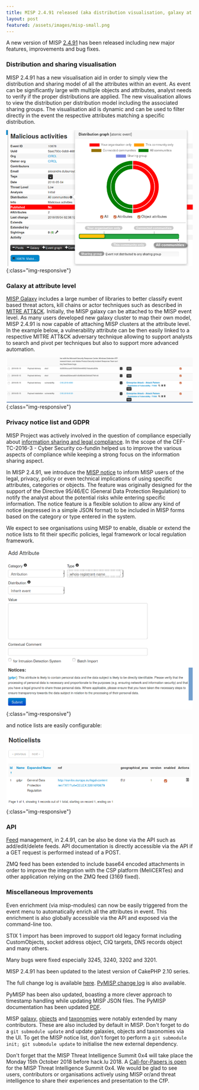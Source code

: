 ```yaml
---
title: MISP 2.4.91 released (aka distribution visualisation, galaxy at attribute level and privacy notice list)
layout: post
featured: /assets/images/misp-small.png
---
```


A new version of MISP [2.4.91](https://github.com/MISP/MISP/tree/v2.4.91) has been released including new major features, improvements and bug fixes.

### Distribution and sharing visualisation

MISP 2.4.91 has a new visualisation aid in order to simply view the distribution and sharing model of all the attributes within an event. As event can
be significantly large with multiple objects and attributes, analyst needs to verify if the proper distributions are applied. The new visualisation
allows to view the distribution per distribution model including the associated sharing groups. The visualisation aid is dynamic and can be used to
filter directly in the event the respective attributes matching a specific distribution.

![Visualisation of a MISP event and how the sharing of the attribute will take place](/assets/images/misp/blog/sharing.png){:class="img-responsive"}

### Galaxy at attribute level

[MISP Galaxy](/galaxy.html) includes a large number of libraries to better classify event based threat actors, kill chains or actor techniques such as described in [MITRE ATT&CK](https://attack.mitre.org/wiki/Main_Page). Initially, the MISP galaxy can be attached to the MISP event level. As many users developed new galaxy cluster to map their own model, MISP 2.4.91 is now capable of attaching MISP clusters at the attribute level. In the example below, a vulnerability attribute can be then easily linked to a respective MITRE ATT&CK adversary technique allowing to support analysts to search and pivot per techniques but also to support more advanced automation.


![An example of a MISP galaxy such as MITRE ATT&CK attached to a specific attribute in MISP](/assets/images/misp/blog/exploitation.png){:class="img-responsive"}

### Privacy notice list and GDPR

MISP Project was actively involved in the question of compliance especially about [information sharing and legal compliance](/compliance). In the scope of the CEF-TC-2016-3 - Cyber Security co-fundin helped us to improve the various aspects of compliance while keeping a strong focus on the information sharing aspect.

In MISP 2.4.91, we introduce the [MISP notice](https://github.com/MISP/misp-noticelist) to inform MISP users of the legal, privacy, policy or even technical implications of using specific attributes, categories or objects. The feature was originally designed for the support of the Directive 95/46/EC (General Data Protection Regulation) to notify the analyst about the potential risks while entering specific information. The notice feature is a flexible solution to allow any kind of notice (expressed in a simple JSON format) to be included in MISP forms based on the category or type entered in the system.

We expect to see organisations using MISP to enable, disable or extend the notice lists to fit their specific policies, legal framework or local regulation framework.

![GDPR notice about a specific category](/assets/images/misp/blog/not1.png){:class="img-responsive"} 

and notice lists are easily configurable:

![Notice lists are configurable](/assets/images/misp/blog/not2.png){:class="img-responsive"} 

### API

[Feed](/feeds) management, in 2.4.91, can be also be done via the API such as add/edit/delete feeds. API documentation is directly accessible via the API if a GET request is performed instead of a POST.

ZMQ feed has been extended to include base64 encoded attachments in order to improve the integration with the CSP platform (MeliCERTes) and other application relying on the ZMQ feed (3169 fixed).

### Miscellaneous Improvements

Even enrichment (via misp-modules) can now be easily triggered from the event menu to automatically enrich all the attributes in event. This enrichment is also globally accessible via the API and exposed via the command-line too.

STIX 1 import has been improved to support old legacy format including CustomObjects, socket address object, CIQ targets, DNS records object and many others.

Many bugs were fixed especially 3245, 3240, 3202 and 3201.

MISP 2.4.91 has been updated to the latest version of CakePHP 2.10 series.

The full change log is available [here](https://www.misp.software/Changelog.txt). [PyMISP change log](https://www.misp.software/PyMISP-Changelog.txt) is also available.

PyMISP has been also updated, boasting a more clever approach to timestamp handling while updating MISP JSON files. The PyMISP documentation has been updated [PDF](https://media.readthedocs.org/pdf/pymisp/latest/pymisp.pdf).

MISP [galaxy](/galaxy.pdf), [objects](/objects.pdf) and [taxonomies](/taxonomies.pdf) were notably extended by many contributors. These are also included by default in MISP. Don't forget to do a `git submodule update` and update galaxies, objects and taxonomies via the UI. To get the MISP notice list, don't forget to perform a `git submodule init; git submodule update` to initialise the new external dependency.

Don't forget that the MISP Threat Intelligence Summit 0x4 will take place the Monday 15th October 2018 before hack.lu 2018. A [Call-for-Papers is open](https://cfp.hack.lu/misp0x4/) for the MISP Threat Intelligence Summit 0x4. We would be glad to see users, contributors or organisations actively using MISP or/and threat intelligence to share their experiences and presentation to the CfP.

